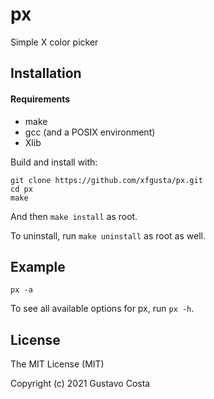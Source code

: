 # px

Simple X color picker

## Installation

#### Requirements

+ make
+ gcc (and a POSIX environment)
+ Xlib

Build and install with:

```
git clone https://github.com/xfgusta/px.git
cd px
make
```

And then `make install` as root.

To uninstall, run `make uninstall` as root as well.

## Example

```
px -a
```

To see all available options for px, run `px -h`.

## License

The MIT License (MIT)

Copyright (c) 2021 Gustavo Costa
